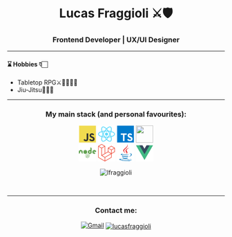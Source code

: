 <h1 align="center">Lucas Fraggioli ⚔️🛡️</h1>
<h3 align="center">Frontend Developer | UX/UI Designer</h3>
<hr>
<p align='left'><h4>⌛ Hobbies 👇🏻 </h4>
</p>
<ul>
  <li>Tabletop RPG⚔️🎲🧙🏻‍♂️</li>
  <li>Jiu-Jitsu🥋🤼‍♂</li>
</ul>
<hr>


<div align="center">
<h3 align="center">My main stack (and personal favourites):</h3>
  <img src="https://raw.githubusercontent.com/devicons/devicon/master/icons/javascript/javascript-original.svg" alt="JavaScript" width="40" height="40"/>
  <img src="https://raw.githubusercontent.com/devicons/devicon/6910f0503efdd315c8f9b858234310c06e04d9c0/icons/react/react-original.svg" alt="React" width="40" height="40"/>
  <img src="https://raw.githubusercontent.com/devicons/devicon/master/icons/typescript/typescript-original.svg"  width="40" height="40">
  <img src="https://cdn.jsdelivr.net/gh/devicons/devicon/icons/figma/figma-original.svg" width="40" height="40"/> <br>
  <img src="https://raw.githubusercontent.com/devicons/devicon/6910f0503efdd315c8f9b858234310c06e04d9c0/icons/nodejs/nodejs-plain-wordmark.svg" alt="Node.js" width="40" height="40"/>
  <img src="https://raw.githubusercontent.com/devicons/devicon/6910f0503efdd315c8f9b858234310c06e04d9c0/icons/laravel/laravel-original.svg" alt="Laravel" width="40" height="40"/>
   <img src="https://raw.githubusercontent.com/devicons/devicon/6910f0503efdd315c8f9b858234310c06e04d9c0/icons/java/java-original.svg" alt="Java" width="40" height="40"/>
   <img src="https://raw.githubusercontent.com/devicons/devicon/6910f0503efdd315c8f9b858234310c06e04d9c0/icons/vuejs/vuejs-original.svg" alt="vue.js" width="40" height="40"/>
  
  <br>
</div>
<p align='center'><img src="https://github-readme-stats.vercel.app/api/top-langs?username=lfraggioli&show_icons=true&locale=en&layout=compact" alt="lfraggioli" /></p>
<br>
<hr>
<div align="center">
  
<h3>Contact me:</h3>

<a target="_blank" href="mailto:fraggioli.lucas@gmail.com"><img alt="Gmail" width="30px" src="https://cdn.jsdelivr.net/npm/simple-icons@v3/icons/gmail.svg" /></a>
<a href="https://linkedin.com/in/lucasfraggioli" target="blank"><img align="center" src="https://raw.githubusercontent.com/rahuldkjain/github-profile-readme-generator/master/src/images/icons/Social/linked-in-alt.svg" alt="lucasfraggioli" height="30" width="40" /></a>
</div>
